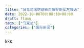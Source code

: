 ```yaml
---
title: "乌克兰国防部长对俄罗斯军方喊话"
date: 2022-10-08T00:08:10+08:00
draft: flase
tags: ["乌克兰"]
categories: ["国际新闻"]
---
```


kkk